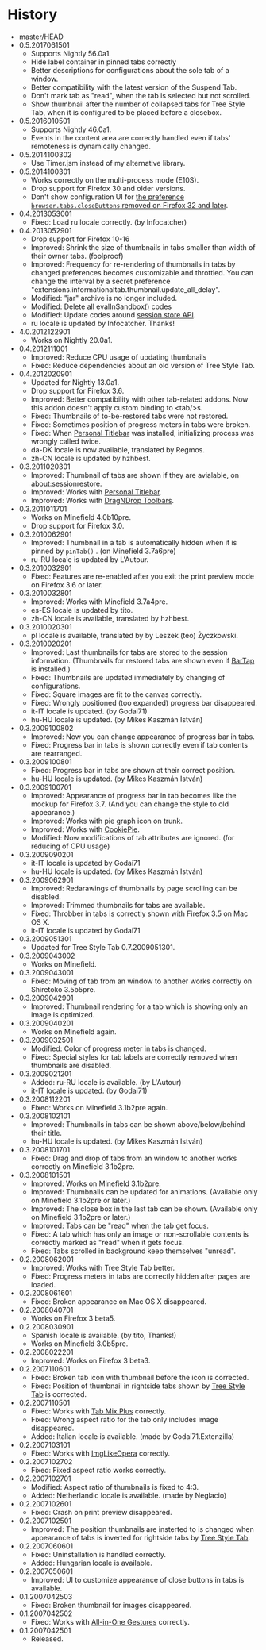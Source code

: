 # History

 - master/HEAD
 - 0.5.2017061501
   * Supports Nightly 56.0a1.
   * Hide label container in pinned tabs correctly
   * Better descriptions for configurations about the sole tab of a window.
   * Better compatibility with the latest version of the Suspend Tab.
   * Don't mark tab as "read", when the tab is selected but not scrolled.
   * Show thumbnail after the number of collapsed tabs for Tree Style Tab, when it is configured to be placed before a closebox.
 - 0.5.2016010501
   * Supports Nightly 46.0a1.
   * Events in the content area are correctly handled even if tabs' remoteness is dynamically changed.
 - 0.5.2014100302
   * Use Timer.jsm instead of my alternative library.
 - 0.5.2014100301
   * Works correctly on the multi-process mode (E10S).
   * Drop support for Firefox 30 and older versions.
   * Don't show configuration UI for [the preference `browser.tabs.closeButtons` removed on Firefox 32 and later](https://bugzilla.mozilla.org/show_bug.cgi?id=865826).
 - 0.4.2013053001
   * Fixed: Load ru locale correctly. (by Infocatcher)
 - 0.4.2013052901
   * Drop support for Firefox 10-16
   * Improved: Shrink the size of thumbnails in tabs smaller than width of their owner tabs. (foolproof)
   * Improved: Frequency for re-rendering of thumbnails in tabs by changed preferences becomes customizable and throttled. You can change the interval by a secret preference "extensions.informationaltab.thumbnail.update_all_delay".
   * Modified: "jar" archive is no longer included.
   * Modified: Delete all evalInSandbox() codes
   * Modified: Update codes around [session store API](http://dutherenverseauborddelatable.wordpress.com/2013/05/23/add-on-breakage-continued-list-of-add-ons-that-will-probably-be-affected/).
   * ru locale is updated by Infocatcher. Thanks!
 - 4.0.2012122901
   * Works on Nightly 20.0a1.
 - 0.4.2012111001
   * Improved: Reduce CPU usage of updating thumbnails
   * Fixed: Reduce dependencies about an old version of Tree Style Tab.
 - 0.4.2012020901
   * Updated for Nightly 13.0a1.
   * Drop support for Firefox 3.6.
   * Improved: Better compatibility with other tab-related addons. Now this addon doesn't apply custom binding to &lt;tab/&gt;s.
   * Fixed: Thumbnails of to-be-restored tabs were not restored.
   * Fixed: Sometimes position of progress meters in tabs were broken.
   * Fixed: When [Personal Titlebar](https://addons.mozilla.org/firefox/addon/personal-titlebar/) was installed, initializing process was wrongly called twice.
   * da-DK locale is now available, translated by Regmos.
   * zh-CN locale is updated by hzhbest.
 - 0.3.2011020301
   * Improved: Thumbnail of tabs are shown if they are avialable, on about:sessionrestore.
   * Improved: Works with [Personal Titlebar](https://addons.mozilla.org/firefox/addon/personal-titlebar/).
   * Improved: Works with [DragNDrop Toolbars](https://addons.mozilla.org/firefox/addon/dragndrop-toolbars/).
 - 0.3.2011011701
   * Works on Minefield 4.0b10pre.
   * Drop support for Firefox 3.0.
 - 0.3.2010062901
   * Improved: Thumbnail in a tab is automatically hidden when it is pinned by  `pinTab()` . (on Minefield 3.7a6pre)
   * ru-RU locale is updated by L'Autour.
 - 0.3.2010032901
   * Fixed: Features are re-enabled after you exit the print preview mode on Firefox 3.6 or later.
 - 0.3.2010032801
   * Improved: Works with Minefield 3.7a4pre.
   * es-ES locale is updated by tito.
   * zh-CN locale is available, translated by hzhbest.
 - 0.3.2010020301
   * pl locale is available, translated by by Leszek (teo) Życzkowski.
 - 0.3.2010020201
   * Improved: Last thumbnails for tabs are stored to the session information. (Thumbnails for restored tabs are shown even if [BarTap](https://addons.mozilla.org/firefox/addon/67651) is installed.)
   * Fixed: Thumbnails are updated immediately by changing of configurations.
   * Fixed: Square images are fit to the canvas correctly.
   * Fixed: Wrongly positioned (too expanded) progress bar disappeared.
   * it-IT locale is updated. (by Godai71)
   * hu-HU locale is updated. (by Mikes Kaszmán István)
 - 0.3.2009100802
   * Improved: Now you can change appearance of progress bar in tabs.
   * Fixed: Progress bar in tabs is shown correctly even if tab contents are rearranged.
 - 0.3.2009100801
   * Fixed: Progress bar in tabs are shown at their correct position.
   * hu-HU locale is updated. (by Mikes Kaszmán István)
 - 0.3.2009100701
   * Improved: Appearance of progress bar in tab becomes like the mockup for Firefox 3.7. (And you can change the style to old appearance.)
   * Improved: Works with pie graph icon on trunk.
   * Improved: Works with [CookiePie](http://www.nektra.com/products/cookiepie-tab-firefox-extension).
   * Modified: Now modifications of tab attributes are ignored. (for reducing of CPU usage)
 - 0.3.2009090201
   * it-IT locale is updated by Godai71
   * hu-HU locale is updated. (by Mikes Kaszmán István)
 - 0.3.2009062901
   * Improved: Redarawings of thumbnails by page scrolling can be disabled.
   * Improved: Trimmed thumbnails for tabs are available.
   * Fixed: Throbber in tabs is correctly shown with Firefox 3.5 on Mac OS X.
   * it-IT locale is updated by Godai71
 - 0.3.2009051301
   * Updated for Tree Style Tab 0.7.2009051301.
 - 0.3.2009043002
   * Works on Minefield.
 - 0.3.2009043001
   * Fixed: Moving of tab from an window to another works correctly on Shiretoko 3.5b5pre.
 - 0.3.2009042901
   * Improved: Thumbnail rendering for a tab which is showing only an image is optimized.
 - 0.3.2009040201
   * Works on Minefield again.
 - 0.3.2009032501
   * Modified: Color of progress meter in tabs is changed.
   * Fixed: Special styles for tab labels are correctly removed when thumbnails are disabled.
 - 0.3.2009021201
   * Added: ru-RU locale is available. (by L'Autour)
   * it-IT locale is updated. (by Godai71)
 - 0.3.2008112201
   * Fixed: Works on Minefield 3.1b2pre again.
 - 0.3.2008102101
   * Improved: Thumbnails in tabs can be shown above/below/behind their title.
   * hu-HU locale is updated. (by Mikes Kaszmán István)
 - 0.3.2008101701
   * Fixed: Drag and drop of tabs from an window to another works correctly on Minefield 3.1b2pre.
 - 0.3.2008101501
   * Improved: Works on Minefield 3.1b2pre.
   * Improved: Thumbnails can be updated for animations. (Available only on Minefield 3.1b2pre or later.)
   * Improved: The close box in the last tab can be shown. (Available only on Minefield 3.1b2pre or later.)
   * Improved: Tabs can be "read" when the tab get focus.
   * Fixed: A tab which has only an image or non-scrollable contents is correctly marked as "read" when it gets focus.
   * Fixed: Tabs scrolled in background keep themselves "unread".
 - 0.2.2008062001
   * Improved: Works with Tree Style Tab better.
   * Fixed: Progress meters in tabs are correctly hidden after pages are loaded.
 - 0.2.2008061601
   * Fixed: Broken appearance on Mac OS X disappeared.
 - 0.2.2008040701
   * Works on Firefox 3 beta5.
 - 0.2.2008030901
   * Spanish locale is available. (by tito, Thanks!)
   * Works on Minefield 3.0b5pre.
 - 0.2.2008022201
   * Improved: Works on Firefox 3 beta3.
 - 0.2.2007110601
   * Fixed: Broken tab icon with thumbnail before the icon is corrected.
   * Fixed: Position of thumbnail in rightside tabs shown by [Tree Style Tab](http://piro.sakura.ne.jp/xul/_treestyletab.html.en) is corrected.
 - 0.2.2007110501
   * Fixed: Works with [Tab Mix Plus](https://addons.mozilla.org/firefox/addon/1122) correctly.
   * Fixed: Wrong aspect ratio for the tab only includes image disappeared.
   * Added: Italian locale is available. (made by Godai71.Extenzilla)
 - 0.2.2007103101
   * Fixed: Works with [ImgLikeOpera](https://addons.mozilla.org/firefox/addon/1672) correctly.
 - 0.2.2007102702
   * Fixed: Fixed aspect ratio works correctly.
 - 0.2.2007102701
   * Modified: Aspect ratio of thumbnails is fixed to 4:3.
   * Added: Netherlandic locale is available. (made by Neglacio)
 - 0.2.2007102601
   * Fixed: Crash on print preview disappeared.
 - 0.2.2007102501
   * Improved: The position thumbnails are insterted to is changed when appearance of tabs is inverted for rightside tabs by [Tree Style Tab](http://piro.sakura.ne.jp/xul/_treestyletab.html).
 - 0.2.2007060601
   * Fixed: Uninstallation is handled correctly.
   * Added: Hungarian locale is available.
 - 0.2.2007050601
   * Improved: UI to customize appearance of close buttons in tabs is available.
 - 0.1.2007042503
   * Fixed: Broken thumbnail for images disappeared.
 - 0.1.2007042502
   * Fixed: Works with [All-in-One Gestures](https://addons.mozilla.org/firefox/addon/12) correctly.
 - 0.1.2007042501
   * Released.
